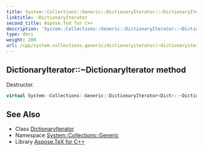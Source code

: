 ```yaml
---
title: System::Collections::Generic::DictionaryIterator::~DictionaryIterator method
linktitle: ~DictionaryIterator
second_title: Aspose.TeX for C++
description: 'System::Collections::Generic::DictionaryIterator::~DictionaryIterator method. Destructor in C++.'
type: docs
weight: 200
url: /cpp/system.collections.generic/dictionaryiterator/~dictionaryiterator/
---
```

## DictionaryIterator::~DictionaryIterator method


Destructor.

```cpp
virtual System::Collections::Generic::DictionaryIterator<Dict>::~DictionaryIterator()=default
```

## See Also

* Class [DictionaryIterator](../)
* Namespace [System::Collections::Generic](../../)
* Library [Aspose.TeX for C++](../../../)
